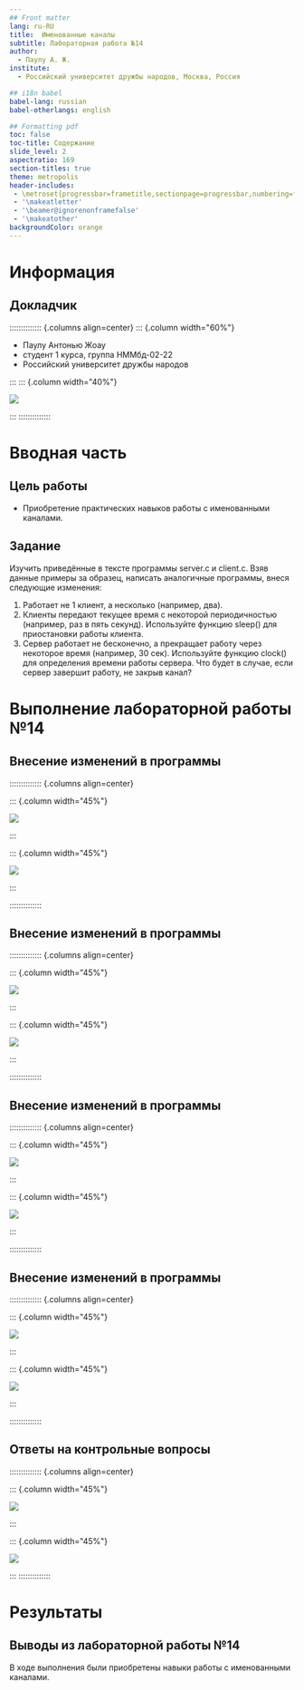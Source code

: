 ```yaml
---
## Front matter
lang: ru-RU
title:  Именованные каналы
subtitle: Лабораторная работа №14
author:
  - Паулу А. Ж.
institute:
  - Российский университет дружбы народов, Москва, Россия

## i18n babel
babel-lang: russian
babel-otherlangs: english

## Formatting pdf
toc: false
toc-title: Содержание
slide_level: 2
aspectratio: 169
section-titles: true
theme: metropolis
header-includes:
 - \metroset{progressbar=frametitle,sectionpage=progressbar,numbering=fraction}
 - '\makeatletter'
 - '\beamer@ignorenonframefalse'
 - '\makeatother'
backgroundColor: orange
---
```




# Информация

## Докладчик

:::::::::::::: {.columns align=center}
::: {.column width="60%"}

  * Паулу Антонью Жоау
  * студент 1 курса, группа НММбд-02-22
  * Российский университет дружбы народов

:::
::: {.column width="40%"}

![](./image/1.jpg)

:::
::::::::::::::

# Вводная часть

## Цель работы

- Приобретение практических навыков работы с именованными каналами.

## Задание
Изучить приведённые в тексте программы server.c и client.c. Взяв данные примеры
за образец, написать аналогичные программы, внеся следующие изменения:
1. Работает не 1 клиент, а несколько (например, два).
2. Клиенты передают текущее время с некоторой периодичностью (например, раз в пять
секунд). Используйте функцию sleep() для приостановки работы клиента.
3. Сервер работает не бесконечно, а прекращает работу через некоторое время (например, 30 сек). Используйте функцию clock() для определения времени работы сервера.
Что будет в случае, если сервер завершит работу, не закрыв канал?

# Выполнение лабораторной работы №14

## Внесение изменений в программы

:::::::::::::: {.columns align=center}

::: {.column width="45%"}

![](./image/1.png)

:::

::: {.column width="45%"}

![](./image/2.png)

:::


::::::::::::::

## Внесение изменений в программы

:::::::::::::: {.columns align=center}

::: {.column width="45%"}

![](./image/3.png)

:::

::: {.column width="45%"}

![](./image/4.png)

:::


::::::::::::::

## Внесение изменений в программы

:::::::::::::: {.columns align=center}

::: {.column width="45%"}

![](./image/5.png)

:::

::: {.column width="45%"}

![](./image/6.png)

:::


::::::::::::::

## Внесение изменений в программы

:::::::::::::: {.columns align=center}

::: {.column width="45%"}

![](./image/7.png)

:::

::: {.column width="45%"}

![](./image/8.png)

:::


::::::::::::::




## Ответы на контрольные вопросы

:::::::::::::: {.columns align=center}


::: {.column width="45%"}

![](./image/9.png)

:::

::: {.column width="45%"}

![](./image/10.png)

:::
::::::::::::::


# Результаты

## Выводы из лабораторной работы №14

В ходе выполнения были приобретены навыки работы с именованными каналами.




